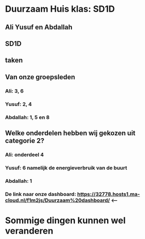 # Duurzaam Huis  klas: SD1D

## Ali Yusuf en Abdallah

## SD1D

## taken
## Van onze groepsleden

### Ali: 3, 6   

### Yusuf:  2, 4 

### Abdallah: 1, 5 en 8










## Welke onderdelen hebben wij gekozen uit categorie 2?

### Ali: onderdeel 4

### Yusuf: 6 namelijk de energieverbruik van de buurt



### Abdallah: 1

### De link naar onze dashboard: https://32778.hosts1.ma-cloud.nl/f1m2js/Duurzaam%20dashboard/ <--

# Sommige dingen kunnen wel veranderen
